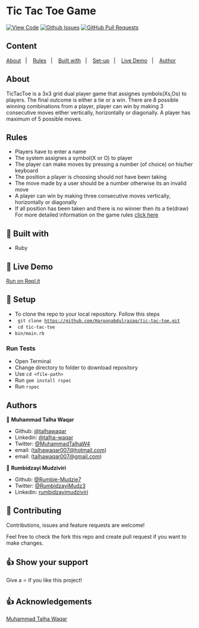 # Tic Tac Toe Game

[![View Code](https://img.shields.io/badge/View%20-Code-green)]()
[![Github Issues](https://img.shields.io/badge/GitHub-Issues-orange)]()
[![GitHub Pull Requests](https://img.shields.io/badge/GitHub-Pull%20Requests-blue)]()

## Content

<a text-align="center" href="#about">About</a>&nbsp;&nbsp;&nbsp;|&nbsp;&nbsp;&nbsp;
<a href="#rules">Rules</a>&nbsp;&nbsp;&nbsp;|&nbsp;&nbsp;&nbsp;
<a href="#with">Built with</a>&nbsp;&nbsp;&nbsp;|&nbsp;&nbsp;&nbsp;
<a href="#setup">Set-up</a>&nbsp;&nbsp;&nbsp;|&nbsp;&nbsp;&nbsp;
<a href="#demo">Live Demo</a>&nbsp;&nbsp;&nbsp;|&nbsp;&nbsp;&nbsp;
<a href="#author">Author</a>

## About <a name = "about"></a>

TicTacToe is a 3x3 grid dual player game that assignes symbols(Xs,Os) to players. The final outcome is either a tie or a win. There are 8 possible winning combinations from a player, player can win by making 3 consecutive moves either vertically, horizontally or diagonally. A player has maximum of 5 possible moves.

## Rules <a name = "rules"></a>

- Players have to enter a name
- The system assignes a symbol(X or O) to player
- The player can make moves by pressing a number (of choice) on his/her keyboard
- The position a player is choosing should not have been taking
- The move made by a user should be a number otherwise its an invalid move
- A player can win by making three consecutive moves vertically, horizontally or diagonally
- If all position has been taken and there is no winner then its a tie(draw)
  For more detailed information on the game rules [click here ](https://www.thesprucecrafts.com/tic-tac-toe-game-rules-412170)

## 🔧 Built with<a name = "with"></a>

- Ruby

## 🔴 Live Demo <a name = "demo"></a>

[Run on Repl.it](https://repl.it/@Haroon136/tic-tac-toe#bin/main.rb)

## 🔨 Setup <a name = "setup"></a>

- To clone the repo to your local repository. Follow this steps
- <code> git clone https://github.com/Haroonabdulrazaq/tic-tac-toe.git</code>
- <code> cd tic-tac-toe</code>
- <code>bin/main.rb</code>

### Run Tests

- Open Terminal
- Change directory to folder to download repository
- Use `cd <file-path>`
- Run `gem install rspec`
- Run `rspec`

## Authors

👤 **Muhammad Talha Waqar**

- Github: [@talhawaqar](https://github.com/talhawaqar)
- Linkedin: [@talha-waqar](https://www.linkedin.com/in/talha-waqar-977257145/)
- Twitter: [@MuhammadTalhaW4](https://twitter.com/MuhammadTalhaW4)
- email: (talhawaqar007@hotmail.com)
- email: (talhawaqar007@gmail.com)

👤 **Rumbidzayi Mudziviri**

- Github: [@Rumbie-Mudzie7](https://github.com/Rumbie-Mudzie7)
- Twitter: [@RumbidzayiMudz3](https://twitter.com/RumbidzayiMudz3)
- Linkedin: [rumbidzayimudziviri](https://www.linkedin.com/in/rumbidzayi-mudziviri)

## 🤝 Contributing

Contributions, issues and feature requests are welcome!

Feel free to check the fork this repo and create pull request if you want to make changes.

## 👍 Show your support

Give a ⭐️ if you like this project!

## :thumbsup: Acknowledgements

[Muhammad Talha Waqar](https://github.com/talhawaqar)<br>
